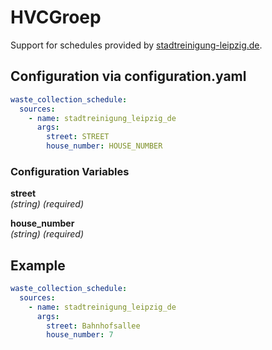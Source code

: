 # HVCGroep

Support for schedules provided by [stadtreinigung-leipzig.de](https://stadtreinigung-leipzig.de/).

## Configuration via configuration.yaml

```yaml
waste_collection_schedule:
  sources:
    - name: stadtreinigung_leipzig_de
      args:
        street: STREET
        house_number: HOUSE_NUMBER
```

### Configuration Variables

**street**  
*(string) (required)*

**house_number**  
*(string) (required)*

## Example

```yaml
waste_collection_schedule:
  sources:
    - name: stadtreinigung_leipzig_de
      args:
        street: Bahnhofsallee
        house_number: 7
```
